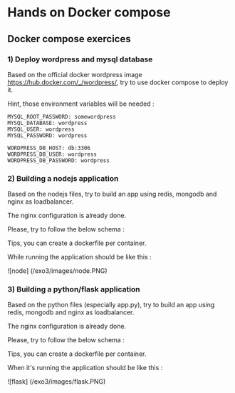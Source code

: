 # Hands on Docker compose
## Docker compose exercices

### 1) Deploy wordpress and mysql database

Based on the official docker wordpress image https://hub.docker.com/_/wordpress/, try to use docker compose to deploy it. 

Hint, those environment variables will be needed :

```
MYSQL_ROOT_PASSWORD: somewordpress
MYSQL_DATABASE: wordpress
MYSQL_USER: wordpress
MYSQL_PASSWORD: wordpress

WORDPRESS_DB_HOST: db:3306
WORDPRESS_DB_USER: wordpress
WORDPRESS_DB_PASSWORD: wordpress
```

### 2) Building a nodejs application

Based on the nodejs files, try to build an app using redis, mongodb and nginx as loadbalancer.

The nginx configuration is already done.

Please, try to follow the below schema :

Tips, you can create a dockerfile per container.

While running the application should be like this :

![node] (/exo3/images/node.PNG)

### 3) Building a python/flask application

Based on the python files (especially app.py), try to build an app using redis, mongodb and nginx as loadbalancer.

The nginx configuration is already done.

Please, try to follow the below schema :

Tips, you can create a dockerfile per container.

When it's running the application should be like this :

![flask] (/exo3/images/flask.PNG)
